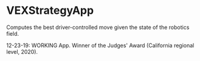 # VEXStrategyApp
Computes the best driver-controlled move given the state of the robotics field.

12-23-19: WORKING App. 
Winner of the Judges' Award (California regional level, 2020).

